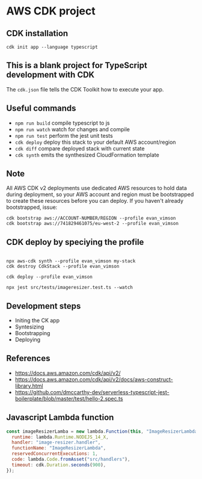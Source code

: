 # AWS CDK project

## CDK installation

```shell
cdk init app --language typescript
```

## This is a blank project for TypeScript development with CDK

The `cdk.json` file tells the CDK Toolkit how to execute your app.

## Useful commands

- `npm run build` compile typescript to js
- `npm run watch` watch for changes and compile
- `npm run test` perform the jest unit tests
- `cdk deploy` deploy this stack to your default AWS account/region
- `cdk diff` compare deployed stack with current state
- `cdk synth` emits the synthesized CloudFormation template

## Note

All AWS CDK v2 deployments use dedicated AWS resources to hold data during deployment, so your AWS account and region must be bootstrapped to create these resources before you can deploy. If you haven't already bootstrapped, issue:

```shell
cdk bootstrap aws://ACCOUNT-NUMBER/REGION --profile evan_vimson
cdk bootstrap aws://741829461075/eu-west-2 --profile evan_vimson
```

## CDK deploy by speciying the profile

```shell

npx aws-cdk synth --profile evan_vimson my-stack
cdk destroy CdkStack --profile evan_vimson

cdk deploy --profile evan_vimson

npx jest src/tests/imageresizer.test.ts --watch

```

## Development steps

- Initing the CK app
- Syntesizing
- Bootstrapping
- Deploying

## References

- <https://docs.aws.amazon.com/cdk/api/v2/>
- <https://docs.aws.amazon.com/cdk/api/v2/docs/aws-construct-library.html>
- <https://github.com/dmccarthy-dev/serverless-typescript-jest-boilerplate/blob/master/test/hello-2.spec.ts>

## Javascript Lambda function

```javascript
const imageResizerLamba = new lambda.Function(this, "ImageResizerLambda", {
  runtime: lambda.Runtime.NODEJS_14_X,
  handler: "image-resizer.handler",
  functionName: "ImageResizerLambda",
  reservedConcurrentExecutions: 1,
  code: lambda.Code.fromAsset("src/handlers"),
  timeout: cdk.Duration.seconds(900),
});
```
